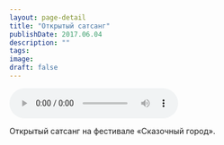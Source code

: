```yaml
---
layout: page-detail
title: "Открытый сатсанг"
publishDate: 2017.06.04
description: ""
tags:
image:
draft: false
---
```


<audio title="2017.06.04 - Открытый сатсанг.mp3" src="/upload/iblock/3d3/3d32c26908e513203bd92b24e8c29ebe.mp3" controls=""></audio>

 Открытый сатсанг на фестивале «Сказочный город». 

  
